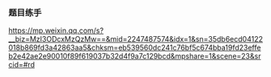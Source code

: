 ### 题目练手



https://mp.weixin.qq.com/s?__biz=MzI3ODcxMzQzMw==&mid=2247487574&idx=1&sn=35db6ecd04122018b869fd3a42863aa5&chksm=eb539560dc241c76bf5c674bba19fd23effeb2e42ae2e90010f89f619037b32d4f9a7c129bcd&mpshare=1&scene=23&srcid=#rd



